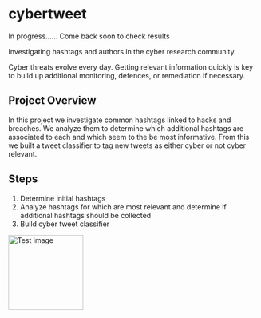 # cybertweet

In progress...... Come back soon to check results

Investigating hashtags and authors in the cyber research community.

Cyber threats evolve every day. Getting relevant information quickly is key to build up additional monitoring, defences, or remediation if necessary.


## Project Overview
In this project we investigate common hashtags linked to hacks and breaches. We analyze them to determine which additional hashtags are associated to each and which seem to the be most informative.
From this we built a tweet classifier to tag new tweets as either cyber or not cyber relevant. 

## Steps
1. Determine initial hashtags
2. Analyze hashtags for which are most relevant and determine if additional hashtags should be collected
3. Build cyber tweet classifier

<img src="https://cdn.pixabay.com/photo/2017/11/06/09/53/animal-2923186_960_720.jpg" alt="Test image" width="150" height="150">
